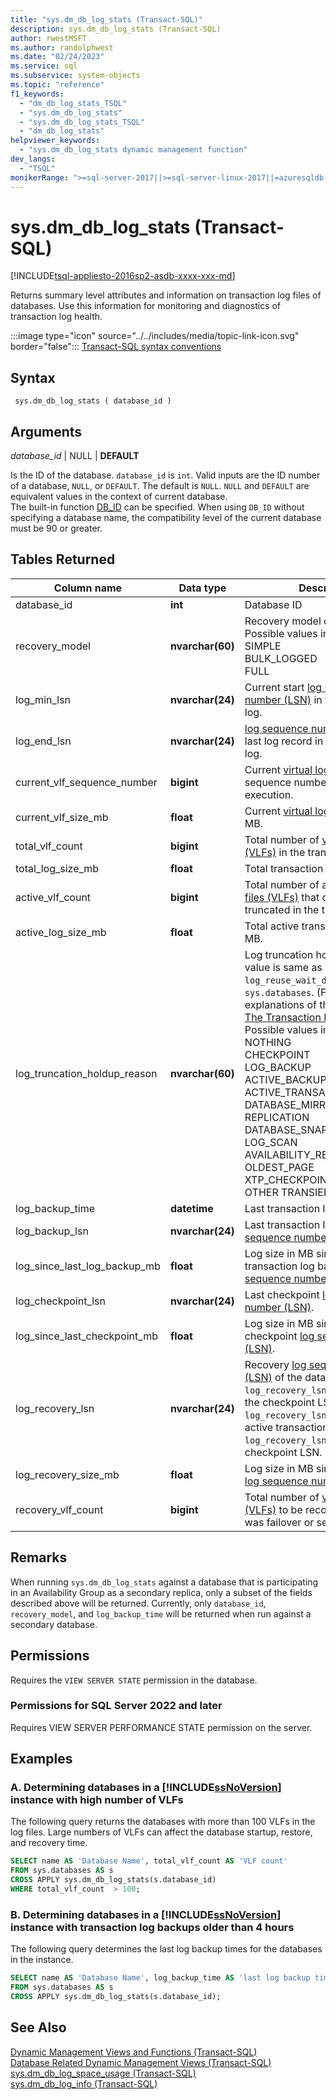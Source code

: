 ```yaml
---
title: "sys.dm_db_log_stats (Transact-SQL)"
description: sys.dm_db_log_stats (Transact-SQL)
author: rwestMSFT
ms.author: randolphwest
ms.date: "02/24/2023"
ms.service: sql
ms.subservice: system-objects
ms.topic: "reference"
f1_keywords:
  - "dm_db_log_stats_TSQL"
  - "sys.dm_db_log_stats"
  - "sys.dm_db_log_stats_TSQL"
  - "dm_db_log_stats"
helpviewer_keywords:
  - "sys.dm_db_log_stats dynamic management function"
dev_langs:
  - "TSQL"
monikerRange: ">=sql-server-2017||>=sql-server-linux-2017||=azuresqldb-mi-current"
---
```

# sys.dm_db_log_stats (Transact-SQL)   
[!INCLUDE[tsql-appliesto-2016sp2-asdb-xxxx-xxx-md](../../includes/tsql-appliesto-2016sp2-asdb-asdbmi.md)]

Returns summary level attributes and information on transaction log files of databases. Use this information for monitoring and diagnostics of transaction log health.   
  
 :::image type="icon" source="../../includes/media/topic-link-icon.svg" border="false"::: [Transact-SQL syntax conventions](../../t-sql/language-elements/transact-sql-syntax-conventions-transact-sql.md)  
  
## Syntax  
  
```  
 sys.dm_db_log_stats ( database_id )
```  
  
## Arguments  

*database_id* | NULL | **DEFAULT**

Is the ID of the database. `database_id` is `int`. Valid inputs are the ID number of a database, `NULL`, or `DEFAULT`. The default is `NULL`. `NULL` and `DEFAULT` are equivalent values in the context of current database.  
The built-in function [DB_ID](../../t-sql/functions/db-id-transact-sql.md) can be specified. When using `DB_ID` without specifying a database name, the compatibility level of the current database must be 90 or greater.

  
## Tables Returned  
  
|Column name|Data type|Description|  
|-----------------|---------------|-----------------|  
|database_id	|**int**	|Database ID |  
|recovery_model	|**nvarchar(60)**	|	Recovery model of the database. Possible values include: <br /> SIMPLE<br /> BULK_LOGGED <br /> FULL |  
|log_min_lsn	|**nvarchar(24)**	|	Current start [log sequence number (LSN)](../../relational-databases/sql-server-transaction-log-architecture-and-management-guide.md#Logical_Arch) in the transaction log.|  
|log_end_lsn	|**nvarchar(24)**	|	[log sequence number (LSN)](../../relational-databases/sql-server-transaction-log-architecture-and-management-guide.md#Logical_Arch) of the last log record in the transaction log.|  
|current_vlf_sequence_number	|**bigint**	|	Current [virtual log file (VLF)](../../relational-databases/sql-server-transaction-log-architecture-and-management-guide.md#physical_arch) sequence number at the time of execution.|  
|current_vlf_size_mb	|**float**	|	Current [virtual log file (VLF)](../../relational-databases/sql-server-transaction-log-architecture-and-management-guide.md#physical_arch) size in MB.|   
|total_vlf_count	|**bigint**	|	Total number of [virtual log files (VLFs)](../../relational-databases/sql-server-transaction-log-architecture-and-management-guide.md#physical_arch) in the transaction log. |  
|total_log_size_mb	|**float**	|	Total transaction log size in MB. |  
|active_vlf_count	|**bigint**	|	Total number of active [virtual log files (VLFs)](../../relational-databases/sql-server-transaction-log-architecture-and-management-guide.md#physical_arch) that cannot be truncated in the transaction log.|  
|active_log_size_mb	|**float**	|	Total active transaction log size in MB.|  
|log_truncation_holdup_reason	|**nvarchar(60)**	|	Log truncation holdup reason. The value is same as  `log_reuse_wait_desc` column of `sys.databases`.  (For more detailed explanations of these values, see [The Transaction Log](../../relational-databases/logs/the-transaction-log-sql-server.md)). <br />Possible values include: <br />NOTHING<br />CHECKPOINT<br />LOG_BACKUP<br />ACTIVE_BACKUP_OR_RESTORE<br />ACTIVE_TRANSACTION<br />DATABASE_MIRRORING<br />REPLICATION<br />DATABASE_SNAPSHOT_CREATION<br />LOG_SCAN<br />AVAILABILITY_REPLICA<br />OLDEST_PAGE<br />XTP_CHECKPOINT<br />OTHER TRANSIENT |  
|log_backup_time	|**datetime**	|	Last transaction log backup time.|   
|log_backup_lsn	|**nvarchar(24)**	|	Last transaction log backup [log sequence number (LSN)](../../relational-databases/sql-server-transaction-log-architecture-and-management-guide.md#Logical_Arch).|   
|log_since_last_log_backup_mb	|**float**	|	Log size in MB since last transaction log backup [log sequence number (LSN)](../../relational-databases/sql-server-transaction-log-architecture-and-management-guide.md#Logical_Arch).|  
|log_checkpoint_lsn	|**nvarchar(24)**	|	Last checkpoint [log sequence number (LSN)](../../relational-databases/sql-server-transaction-log-architecture-and-management-guide.md#Logical_Arch).|  
|log_since_last_checkpoint_mb	|**float**	|	Log size in MB since last checkpoint [log sequence number (LSN)](../../relational-databases/sql-server-transaction-log-architecture-and-management-guide.md#Logical_Arch).|  
|log_recovery_lsn	|**nvarchar(24)**	|	Recovery [log sequence number (LSN)](../../relational-databases/sql-server-transaction-log-architecture-and-management-guide.md#Logical_Arch) of the database. If `log_recovery_lsn` occurs before the checkpoint LSN, `log_recovery_lsn` is the oldest active transaction LSN, otherwise `log_recovery_lsn` is the checkpoint LSN.|  
|log_recovery_size_mb	|**float**	|	Log size in MB since log recovery [log sequence number (LSN)](../../relational-databases/sql-server-transaction-log-architecture-and-management-guide.md#Logical_Arch).|  
|recovery_vlf_count	|**bigint**	|	Total number of [virtual log files (VLFs)](../../relational-databases/sql-server-transaction-log-architecture-and-management-guide.md#physical_arch) to be recovered, if there was failover or server restart. |  


## Remarks
When running `sys.dm_db_log_stats` against a database that is participating in an Availability Group as a secondary replica, only a subset of the fields described above will be returned.  Currently, only `database_id`, `recovery_model`, and `log_backup_time` will be returned when run against a secondary database.   

## Permissions  
Requires the `VIEW SERVER STATE` permission in the database.   
  
### Permissions for SQL Server 2022 and later

Requires VIEW SERVER PERFORMANCE STATE permission on the server.

## Examples  

### A. Determining databases in a [!INCLUDE[ssNoVersion](../../includes/ssnoversion-md.md)] instance with high number of VLFs   
The following query returns the databases with more than 100 VLFs in the log files. Large numbers of VLFs can affect the database startup, restore, and recovery time.

```sql  
SELECT name AS 'Database Name', total_vlf_count AS 'VLF count' 
FROM sys.databases AS s
CROSS APPLY sys.dm_db_log_stats(s.database_id) 
WHERE total_vlf_count  > 100;
```   

### B. Determining databases in a [!INCLUDE[ssNoVersion](../../includes/ssnoversion-md.md)] instance with transaction log backups older than 4 hours   
The following query determines the last log backup times for the databases in the instance.

```sql  
SELECT name AS 'Database Name', log_backup_time AS 'last log backup time' 
FROM sys.databases AS s
CROSS APPLY sys.dm_db_log_stats(s.database_id); 
```

## See Also  
[Dynamic Management Views and Functions &#40;Transact-SQL&#41;](../../relational-databases/system-dynamic-management-views/system-dynamic-management-views.md)   
[Database Related Dynamic Management Views &#40;Transact-SQL&#41;](../../relational-databases/system-dynamic-management-views/database-related-dynamic-management-views-transact-sql.md)   
[sys.dm_db_log_space_usage &#40;Transact-SQL&#41;](../../relational-databases/system-dynamic-management-views/sys-dm-db-log-space-usage-transact-sql.md)   
[sys.dm_db_log_info &#40;Transact-SQL&#41;](../../relational-databases/system-dynamic-management-views/sys-dm-db-log-info-transact-sql.md)    
  
